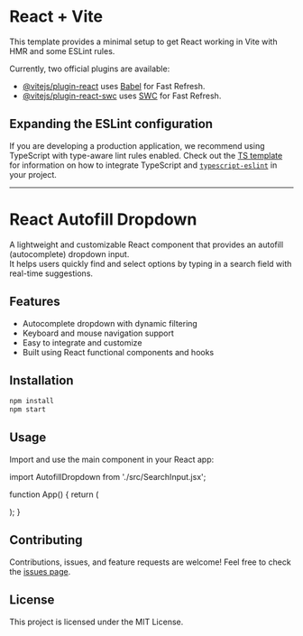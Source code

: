 # React + Vite

This template provides a minimal setup to get React working in Vite with HMR and some ESLint rules.

Currently, two official plugins are available:

- [@vitejs/plugin-react](https://github.com/vitejs/vite-plugin-react/blob/main/packages/plugin-react) uses [Babel](https://babeljs.io/) for Fast Refresh.
- [@vitejs/plugin-react-swc](https://github.com/vitejs/vite-plugin-react/blob/main/packages/plugin-react-swc) uses [SWC](https://swc.rs/) for Fast Refresh.

## Expanding the ESLint configuration

If you are developing a production application, we recommend using TypeScript with type-aware lint rules enabled. Check out the [TS template](https://github.com/vitejs/vite/tree/main/packages/create-vite/template-react-ts) for information on how to integrate TypeScript and [`typescript-eslint`](https://typescript-eslint.io) in your project.

---

# React Autofill Dropdown

A lightweight and customizable React component that provides an autofill (autocomplete) dropdown input.  
It helps users quickly find and select options by typing in a search field with real-time suggestions.

## Features

- Autocomplete dropdown with dynamic filtering  
- Keyboard and mouse navigation support  
- Easy to integrate and customize  
- Built using React functional components and hooks

## Installation

```bash
npm install
npm start
````

## Usage

Import and use the main component in your React app:

import AutofillDropdown from './src/SearchInput.jsx';

function App() {
  return (
    <div>
      <AutofillDropdown />
    </div>
  );
}

## Contributing

Contributions, issues, and feature requests are welcome! Feel free to check the [issues page](https://github.com/pragathi2005/react-autofill-dropdown/issues).

## License

This project is licensed under the MIT License.
